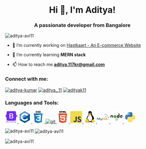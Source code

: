 <h1 align="center">Hi 👋, I'm Aditya!</h1>
<h3 align="center">A passionate developer from Bangalore</h3>

<p align="left"> <img src="https://komarev.com/ghpvc/?username=aditya-avi11&label=Profile%20views&color=0e75b6&style=flat" alt="aditya-avi11" /> </p>

- 🔭 I’m currently working on [Hastkaart - An E-commerce Website](https://www.hastkaart.com/)

- 🌱 I’m currently learning **MERN stack**

- 📫 How to reach me **aditya.117kr@gmail.com**


<h3 align="left">Connect with me:</h3>
<p align="left">
<a href="https://www.linkedin.com/in/aditya-k11/" target="blank"><img align="center" src="https://raw.githubusercontent.com/rahuldkjain/github-profile-readme-generator/master/src/images/icons/Social/linked-in-alt.svg" alt="aditya-kumar" height="30" width="40" /></a>
<a href="https://www.instagram.com/aditya_.11?igsh=MTMwOGg3c3N1aTVxNA==" target="blank"><img align="center" src="https://raw.githubusercontent.com/rahuldkjain/github-profile-readme-generator/master/src/images/icons/Social/instagram.svg" alt="aditya_.11" height="30" width="40" /></a>
<a href="https://leetcode.com/u/adityak11/" target="blank"><img align="center" src="https://raw.githubusercontent.com/rahuldkjain/github-profile-readme-generator/master/src/images/icons/Social/leet-code.svg" alt="adityak11" height="30" width="40" /></a>
</p>

<h3 align="left">Languages and Tools:</h3>
<p> <a href="https://getbootstrap.com" target="_blank" rel="noreferrer"> <img src="https://raw.githubusercontent.com/devicons/devicon/master/icons/bootstrap/bootstrap-plain-wordmark.svg" alt="bootstrap" width="40" height="40"/> </a>  <a href="https://www.cprogramming.com/" target="_blank" rel="noreferrer"> <img src="https://raw.githubusercontent.com/devicons/devicon/master/icons/c/c-original.svg" alt="c" width="40" height="40"/> </a> <a href="https://www.w3schools.com/css/" target="_blank" rel="noreferrer"> <img src="https://raw.githubusercontent.com/devicons/devicon/master/icons/css3/css3-original-wordmark.svg" alt="css3" width="40" height="40"/> </a>  <a href="https://git-scm.com/" target="_blank" rel="noreferrer"> <img src="https://www.vectorlogo.zone/logos/git-scm/git-scm-icon.svg" alt="git" width="40" height="40"/> </a> <a href="https://www.w3.org/html/" target="_blank" rel="noreferrer"> <img src="https://raw.githubusercontent.com/devicons/devicon/master/icons/html5/html5-original-wordmark.svg" alt="html5" width="40" height="40"/> </a>  <a href="https://developer.mozilla.org/en-US/docs/Web/JavaScript" target="_blank" rel="noreferrer"> <img src="https://raw.githubusercontent.com/devicons/devicon/master/icons/javascript/javascript-original.svg" alt="javascript" width="40" height="40"/> </a>  <a href="https://www.linux.org/" target="_blank" rel="noreferrer"> <img src="https://raw.githubusercontent.com/devicons/devicon/master/icons/linux/linux-original.svg" alt="linux" width="40" height="40"/> </a> <a href="https://www.mysql.com/" target="_blank" rel="noreferrer"> <img src="https://raw.githubusercontent.com/devicons/devicon/master/icons/mysql/mysql-original-wordmark.svg" alt="mysql" width="40" height="40"/> </a> <a href="https://nodejs.org" target="_blank" rel="noreferrer"> <img src="https://raw.githubusercontent.com/devicons/devicon/master/icons/nodejs/nodejs-original-wordmark.svg" alt="nodejs" width="40" height="40"/> </a>  <a href="https://www.python.org" target="_blank" rel="noreferrer"> <img src="https://raw.githubusercontent.com/devicons/devicon/master/icons/python/python-original.svg" alt="python" width="40" height="40"/> </a>  
</p>



<p><img align="left" src="https://github-readme-stats.vercel.app/api/top-langs?username=aditya-avi11&show_icons=true&locale=en&layout=compact" alt="aditya-avi11" /></p>

<p>&nbsp;<img align="center" src="https://github-readme-stats.vercel.app/api?username=aditya-avi11&show_icons=true&locale=en" alt="aditya-avi11" /></p>

<p><img align="center" src="https://github-readme-streak-stats.herokuapp.com/?user=aditya-avi11&" alt="aditya-avi11" /></p>
